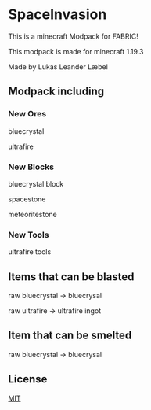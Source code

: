 # SpaceInvasion
This is a minecraft Modpack for FABRIC!

This modpack is made for minecraft 1.19.3

Made by Lukas Leander Læbel

## Modpack including
### New Ores
bluecrystal

ultrafire

### New Blocks
bluecrystal block

spacestone

meteoritestone

### New Tools 
ultrafire tools

## Items that can be blasted
raw bluecrystal -> bluecrysal

raw ultrafire -> ultrafire ingot

## Item that can be smelted
raw bluecrystal -> bluecrysal

## License
[MIT](https://choosealicense.com/licenses/mit/)

